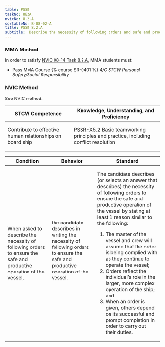 ```yaml
---
table: PSSR
taskNo: 8B2A
nvicNo: 8.2.A 
sortableNo: B-08-02-A
title: PSSR 8.2.A 
subtitle:  Describe the necessity of following orders and safe and productive operation
---
```



### MMA Method

In order to satisfy  [NVIC 08-14  Task  8.2.A]({{site.baseurl}}/assets/images/nvic-08-14.pdf), MMA students must:

* Pass MMA Course {% course SR-0401 %}  *4/C STCW Personal Safety/Social Responsibility*


### NVIC Method

<a onclick="togglevisibility('nvic_methods')" >See NVIC method.</a>

<div id='nvic_methods' class='hide'>

<table>
<thead>
<tr>
<th class='forty'> STCW Competence </th>
<th class='sixty'> Knowledge, Understanding, and Proficiency </th>
</tr>
</thead>




<tbody>
<tr><td markdown='1'>

Contribute to effective human relationships on board ship

</td><td markdown='1'>

[PSSR-X5.2]({{site.baseurl}}/tables/614.html#PSSR-X5.2) Basic teamworking principles and practice, including conflict resolution

</td></tr>


</tbody>
</table>


<table>
<thead>
<tr><th class='twenty'>  Condition </th><th class='twenty'> Behavior </th><th  class='sixty'>Standard </th></tr>
</thead>
<tbody >



<tr><td markdown='1'>

When asked to describe the necessity of following orders to ensure the safe and productive operation of the vessel,

</td><td markdown='1'>

the candidate describes in writing the necessity of following orders to ensure the safe and productive operation of the vessel.

<br>

<div class="tooltip">
<span class="tooltiptext">
</span>
</div>


</td><td markdown='1'>

The candidate describes (or selects an answer that describes) the necessity of following orders to ensure the safe and productive operation of the vessel by stating at least 1 reason similar to the following:
 
1. The master of the vessel and crew will assume that the order is being complied with as they continue to operate the vessel; 
2. Orders reflect the individual’s role in the larger, more complex operation of the ship;  and 
3. When an order is given, others depend on its successful and prompt completion in order to carry out their duties.

</td></tr>
</tbody>
</table>
</div>
